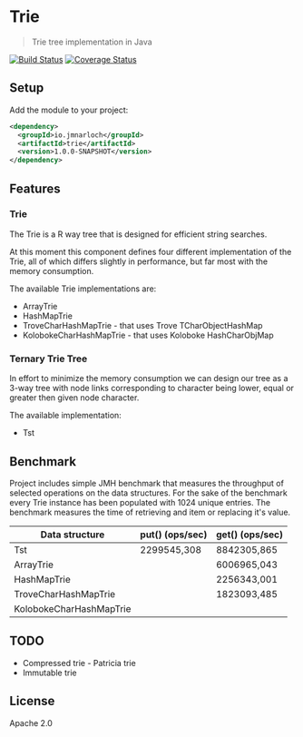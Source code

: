 # Trie

> Trie tree implementation in Java

[![Build Status](https://travis-ci.org/jmnarloch/trie.svg?branch=master)](https://travis-ci.org/jmnarloch/trie)
[![Coverage Status](https://coveralls.io/repos/jmnarloch/trie/badge.svg?branch=master&service=github)](https://coveralls.io/github/jmnarloch/trie?branch=master)

## Setup

Add the module to your project:

```xml
<dependency>
  <groupId>io.jmnarloch</groupId>
  <artifactId>trie</artifactId>
  <version>1.0.0-SNAPSHOT</version>
</dependency>
```

## Features

### Trie

The Trie is a R way tree that is designed for efficient string searches.

At this moment this component defines four different implementation of the Trie, all of which differs slightly
in performance, but far most with the memory consumption.

The available Trie implementations are:

* ArrayTrie
* HashMapTrie
* TroveCharHashMapTrie - that uses Trove TCharObjectHashMap
* KolobokeCharHashMapTrie - that uses Koloboke HashCharObjMap

### Ternary Trie Tree

In effort to minimize the memory consumption we can design our tree as a 3-way tree with node links corresponding to character
being lower, equal or greater then given node character.

The available implementation:

* Tst

## Benchmark

Project includes simple JMH benchmark that measures the throughput of selected operations on the data structures.
For the sake of the benchmark every Trie instance has been populated with 1024 unique entries.
The benchmark measures the time of retrieving and item or replacing it's value.

| Data structure          | put() (ops/sec) | get() (ops/sec) |
|-------------------------|-----------------|-----------------|
| Tst                     |   2299545,308   |   8842305,865   |
| ArrayTrie               |                 |   6006965,043   |
| HashMapTrie             |                 |   2256343,001   |
| TroveCharHashMapTrie    |                 |   1823093,485   |
| KolobokeCharHashMapTrie |                 |                 |

## TODO

* Compressed trie - Patricia trie
* Immutable trie

## License

Apache 2.0